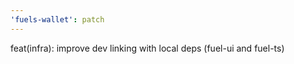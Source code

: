 ```yaml
---
'fuels-wallet': patch
---
```


feat(infra): improve dev linking with local deps (fuel-ui and fuel-ts)
